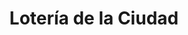 ---
title: "Lotería de la Ciudad"
url: /ciudad-autonoma-de-buenos-aires/loteria-de-la-ciudad-avenida-lafuente/
shop: Lotterie
---
